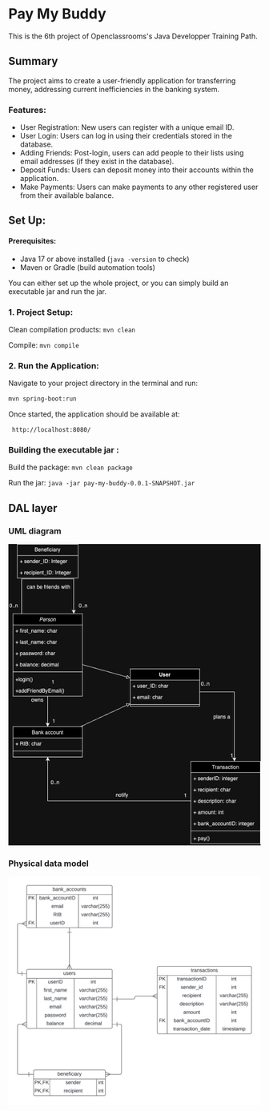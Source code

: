 # Pay My Buddy

This is the 6th project of Openclassrooms's Java Developper Training Path.

Summary
-------

The project aims to create a user-friendly application for transferring money, addressing current inefficiencies in the banking system.

### Features:

- User Registration: New users can register with a unique email ID.
- User Login: Users can log in using their credentials stored in the database.
- Adding Friends: Post-login, users can add people to their lists using email addresses (if they exist in the database).
- Deposit Funds: Users can deposit money into their accounts within the application.
- Make Payments: Users can make payments to any other registered user from their available balance.

Set Up:
--------

#### Prerequisites:
- Java 17 or above installed (`java -version` to check)
- Maven or Gradle (build automation tools)

You can either set up the whole project, or you can simply build an executable jar and run the jar.

### 1. Project Setup:

Clean compilation products: `mvn clean`

Compile: `mvn compile`

### 2. Run the Application:

Navigate to your project directory in the terminal and run:

```Bash
mvn spring-boot:run
```

Once started, the application should be available at:

     http://localhost:8080/


### Building the executable jar :

Build the package: `mvn clean package`

Run the jar: `java -jar pay-my-buddy-0.0.1-SNAPSHOT.jar`


## DAL layer
### UML diagram
![UML diagram](src/main/resources/readme/uml.png)

### Physical data model
![Physical data model](src/main/resources/readme/mdp.png)
